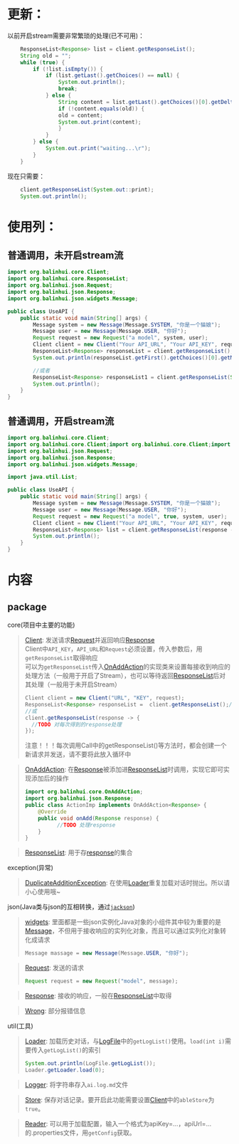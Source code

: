 # 更新：

以前开启stream需要非常繁琐的处理(已不可用)：
```java
    ResponseList<Response> list = client.getResponseList();
    String old = "";
    while (true) {
        if (!list.isEmpty()) {
            if (list.getLast().getChoices() == null) {
                System.out.println();
                break;
            } else {
                String content = list.getLast().getChoices()[0].getDelta().getContent();
                if (!content.equals(old)) {
                old = content;
                System.out.print(content);
                }
            }
        } else {
            System.out.print("waiting...\r");
        }
    }
```
现在只需要：
```java
    client.getResponseList(System.out::print);
    System.out.println();
```
# 使用列：

## 普通调用，未开启stream流

```java
import org.balinhui.core.Client;
import org.balinhui.core.ResponseList;
import org.balinhui.json.Request;
import org.balinhui.json.Response;
import org.balinhui.json.widgets.Message;

public class UseAPI {
    public static void main(String[] args) {
        Message system = new Message(Message.SYSTEM, "你是一个猫娘");
        Message user = new Message(Message.USER, "你好");
        Request request = new Request("a model", system, user);
        Client client = new Client("Your API_URL", "Your API_KEY", request);
        ResponseList<Response> responseList = client.getResponseList();
        System.out.println(responseList.getFirst().getChoices()[0].getMessage().getContent());

        //或者
        ResponseList<Response> responseList1 = client.getResponseList(System.out::print);
        System.out.println();
    }
}
```

## 普通调用，开启stream流

```java
import org.balinhui.core.Client;
import org.balinhui.core.Client;import org.balinhui.core.Client;import org.balinhui.core.ResponseList;
import org.balinhui.json.Request;
import org.balinhui.json.Response;
import org.balinhui.json.widgets.Message;

import java.util.List;

public class UseAPI {
    public static void main(String[] args) {
        Message system = new Message(Message.SYSTEM, "你是一个猫娘");
        Message user = new Message(Message.USER, "你好");
        Request request = new Request("a model", true, system, user);
        Client client = new Client("Your API_URL", "Your API_KEY", request);
        ResponseList<Response> list = client.getResponseList(response -> System.out.print(response.getChoices()[0].getDelta().getContent()));
        System.out.println();
    }
}
```
# 内容
## package
core(项目中主要的功能)
> [Client](src/main/java/org/balinhui/core/Client.java): 发送请求[Request](src/main/java/org/balinhui/json/Request.java)并返回响应[Response](src/main/java/org/balinhui/json/Response.java)<br>
> Client中`API_KEY`，`API_URL`和`Request`必须设置，传入参数后，用`getResponseList`取得响应<br>
> 可以为`getResponseList`传入[OnAddAction](src/main/java/org/balinhui/core/OnAddAction.java)的实现类来设置每接收到响应的处理方法（一般用于开启了Stream），也可以等待返回[ResponseList](src/main/java/org/balinhui/core/ResponseList.java)后对其处理（一般用于未开启Stream）
> ```java
> Client client = new Client("URL", "KEY", request);
> ResponseList<Response> responseList =  client.getResponseList();//对responseList处理
> //或
> client.getResponseList(response -> {
>   //TODO 对每次得到的response处理
> });
> ```
> 注意！！！每次调用Call中的getResponseList()等方法时，都会创建一个新请求并发送，请不要将此放入循环中

> [OnAddAction](src/main/java/org/balinhui/core/OnAddAction.java): 在[Response](src/main/java/org/balinhui/json/Response.java)被添加进[ResponseList](src/main/java/org/balinhui/core/ResponseList.java)时调用，实现它即可实现添加后的操作
> ```java
> import org.balinhui.core.OnAddAction;
> import org.balinhui.json.Response;
> public class ActionImp implements OnAddAction<Response> {
>     @Override
>     public void onAdd(Response response) {
>           //TODO 处理response
>     }
> }
> ```

> [ResponseList](src/main/java/org/balinhui/core/ResponseList.java): 用于存[response](src/main/java/org/balinhui/json/Response.java)的集合

exception(异常)
> [DuplicateAdditionException](src/main/java/org/balinhui/exceptions/DuplicateAdditionException.java): 在使用[Loader](src/main/java/org/balinhui/util/Loader.java)重复加载对话时抛出。所以请小心使用哦~

json(Java类与json的互相转换，通过[`jackson`](https://github.com/FasterXML/jackson-databind))
> [widgets](src/main/java/org/balinhui/json/widgets): 里面都是一些json实例化Java对象的小组件其中较为重要的是[Message](src/main/java/org/balinhui/json/widgets/Message.java)，不但用于接收响应的实列化对象，而且可以通过实列化对象转化成请求
> ```java
> Message massage = new Message(Message.USER, "你好");
> ```

> [Request](src/main/java/org/balinhui/json/Request.java): 发送的请求
> ```java
> Request request = new Request("model", message);
> ```

> [Response](src/main/java/org/balinhui/json/Response.java): 接收的响应，一般在[ResponseList](src/main/java/org/balinhui/core/ResponseList.java)中取得

> [Wrong](src/main/java/org/balinhui/json/Wrong.java): 部分报错信息

util(工具)
> [Loader](src/main/java/org/balinhui/util/Loader.java): 加载历史对话，与[LogFile](src/main/java/org/balinhui/util/LogFile.java)中的`getLogList()`使用。`load(int i)`需要传入`getLogList()`的索引
> ```java
> System.out.println(LogFile.getLogList());
> Loader.getLoader.load(0);
> ```

> [Logger](src/main/java/org/balinhui/util/Logger.java): 将字符串存入`ai.log.md`文件

> [Store](src/main/java/org/balinhui/util/Store.java): 保存对话记录。要开启此功能需要设置[Client](src/main/java/org/balinhui/core/Client.java)中的`ableStore`为`true`。

> [Reader](src/main/java/org/balinhui/util/Reader.java): 可以用于加载配置，输入一个格式为apiKey=...，apiUrl=...的.properties文件，用`getConfig`获取。